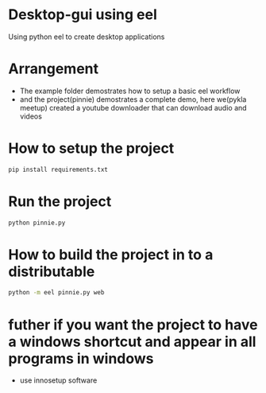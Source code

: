 # Desktop-gui using eel
Using python eel to create desktop applications

# Arrangement
- The example folder demostrates how to setup a basic eel workflow 
- and the project(pinnie) demostrates a complete demo, here we(pykla meetup) created a youtube downloader that can download audio and videos

# How to setup the project
```cmd
pip install requirements.txt
```

# Run the project
```cmd
python pinnie.py
```

# How to build the project in to a distributable
```cmd
python -m eel pinnie.py web
```
# futher if you want the project to have a windows shortcut and appear in all programs in windows
- use innosetup software
